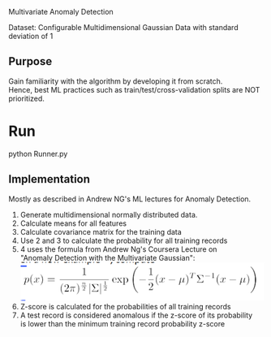 Multivariate Anomaly Detection

Dataset:
Configurable Multidimensional Gaussian Data with standard deviation of 1

## Purpose
Gain familiarity with the algorithm by developing it from scratch.  
Hence, best ML practices such as train/test/cross-validation splits 
are NOT prioritized.  

# Run
python Runner.py  

## Implementation
Mostly as described in Andrew NG's ML lectures for Anomaly Detection.  
1. Generate multidimensional normally distributed data.
2. Calculate means for all features
3. Calculate covariance matrix for the training data
4. Use 2 and 3 to calculate the probability for all training records
5. 4 uses the formula from Andrew Ng's Coursera Lecture on   
"Anomaly Detection with the Multivariate Gaussian":
![Multivariate Gauss Anomaly Detection](img/multivariate_anomaly.png)  
6. Z-score is calculated for the probabilities of all training records
7. A test record is considered anomalous if the z-score of its probability  
is lower than the minimum training record probability z-score 
